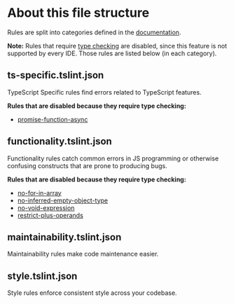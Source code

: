 # About this file structure

Rules are split into categories defined in the [documentation][tslint rules].

**Note:** Rules that require [type checking][type checking] are disabled,
since this feature is not supported by every IDE.
Those rules are listed below (in each category).

[tslint rules]: https://palantir.github.io/tslint/rules/
[type checking]: https://github.com/palantir/tslint#type-checking

## ts-specific.tslint.json

TypeScript Specific rules find errors related to TypeScript features.

**Rules that are disabled because they require type checking:**

- [promise-function-async](https://palantir.github.io/tslint/rules/promise-function-async/)

## functionality.tslint.json

Functionality rules catch common errors in JS programming or otherwise
confusing constructs that are prone to producing bugs.

**Rules that are disabled because they require type checking:**

- [no-for-in-array](https://palantir.github.io/tslint/rules/no-for-in-array/)
- [no-inferred-empty-object-type](https://palantir.github.io/tslint/rules/no-inferred-empty-object-type/)
- [no-void-expression](https://palantir.github.io/tslint/rules/no-void-expression/)
- [restrict-plus-operands](https://palantir.github.io/tslint/rules/restrict-plus-operands/)

## maintainability.tslint.json

Maintainability rules make code maintenance easier.

## style.tslint.json

Style rules enforce consistent style across your codebase.
